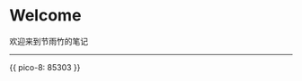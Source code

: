 # Welcome

欢迎来到节雨竹的笔记

<HR style="border:1 dashed #987cb9" width="100%"color=#987cb9 SIZE=1></HR>

{{ pico-8: 85303 }}